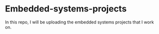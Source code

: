 # Embedded-systems-projects
In this repo, I will be uploading the embedded systems projects that I work on.

